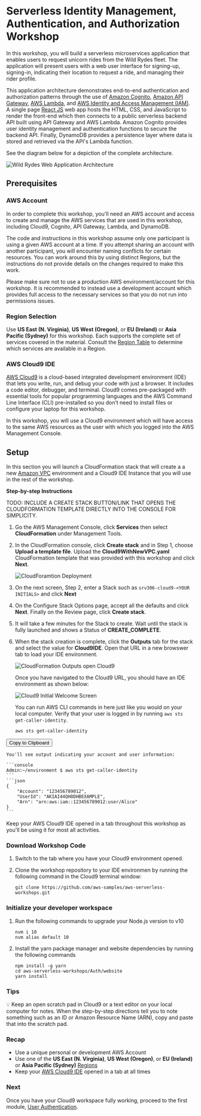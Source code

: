 # Serverless Identity Management, Authentication, and Authorization Workshop

In this workshop, you will build a serverless microservices application that enables users to request unicorn rides from the Wild Rydes fleet. The application will present users with a web user interface for signing-up, signing-in, indicating their location to request a ride, and managing their rider profile.

This application architecture demonstrates end-to-end authentication and authorization patterns through the use of [Amazon Cognito](https://aws.amazon.com/cognito/), [Amazon API Gateway](https://aws.amazon.com/api-gateway/), [AWS Lambda](https://aws.amazon.com/lambda/), and [AWS Identity and Access Management (IAM)](https://aws.amazon.com/iam/). A single page [React JS](https://reactjs.org/) web app hosts the HTML, CSS, and JavaScript to render the front-end which then connects to a public serverless backend API built using API Gateway and AWS Lambda. Amazon Cognito provides user identity management and authentication functions to secure the backend API. Finally, DynamoDB provides a persistence layer where data is stored and retrieved via the API's Lambda function.

See the diagram below for a depiction of the complete architecture.

![Wild Rydes Web Application Architecture](images/wildrydes-complete-architecture.png)

## Prerequisites

### AWS Account

In order to complete this workshop, you'll need an AWS account and access to
create and manage the AWS services that are used in this workshop, including Cloud9, Cognito, API Gateway, Lambda, and DynamoDB.

The code and instructions in this workshop assume only one participant is using a given AWS account at a time. If you attempt sharing an account with another participant, you will encounter naming conflicts for certain resources. You can work around this by using distinct Regions, but the instructions do not provide details on the changes required to make this work.

Please make sure not to use a production AWS environment/account for this workshop. It is recommended to instead use a development account which provides full access to the necessary services so that you do not run into permissions issues.

### Region Selection

Use **US East (N. Virginia)**, **US West (Oregon)**, or **EU (Ireland)** or **Asia Pacific (Sydney)** for this workshop. Each supports the complete set of services covered in the material. Consult the [Region Table](https://aws.amazon.com/about-aws/global-infrastructure/regional-product-services/) to determine which services
are available in a Region.

### AWS Cloud9 IDE

[AWS Cloud9](https://aws.amazon.com/cloud9/) is a cloud-based integrated development environment (IDE) that lets
you write, run, and debug your code with just a browser. It includes a code
editor, debugger, and terminal. Cloud9 comes pre-packaged with essential tools
for popular programming languages and the AWS Command Line Interface (CLI)
pre-installed so you don’t need to install files or configure your laptop for
this workshop. 

In this workshop, you will use a Cloud9 environment which will have access to the same AWS resources as the user with which you logged into the AWS Management Console.

## Setup

In this section you will launch a CloudFormation stack that will create a a new [Amazon VPC](https://aws.amazon.com/vpc/) environment and a Cloud9 IDE Instance that you will use in the rest of the workshop.

**Step-by-step Instructions**

TODO: INCLUDE A CREATE STACK BUTTON/LINK THAT OPENS THE CLOUDFORMATION TEMPLATE DIRECTLY INTO THE CONSOLE FOR SIMPLICITY.

1. Go the AWS Management Console, click **Services** then select **CloudFormation** under Management Tools.

2. In the CloudFormation console, click **Create stack** and in Step 1, choose **Upload a template file**. Upload the **Cloud9WithNewVPC.yaml** CloudFormation template that was provided with this workshop and click **Next**.

	![CloudForamtion Deployment](images/cloud9_cfn_deploy.png)

3. On the next screen, Step 2, enter a Stack such as `srv306-cloud9-<YOUR INITIALS>` and click **Next**

4. On the Configure Stack Options page, accept all the defaults and click **Next**. Finally on the Review page, click **Create stack**.

5. It will take a few minutes for the Stack to create. Wait until the stack is fully launched and shows a Status of **CREATE_COMPLETE**.

6. When the stack creation is complete, click the **Outputs** tab for the stack and select the value for **Cloud9IDE**. Open that URL in a new browswer tab to load your IDE environment.

	![CloudFormation Outputs open Cloud9](images/cloud9_cfn_outputs.png)

	Once you have navigated to the Cloud9 URL, you should have an IDE environment as shown below:

	![Cloud9 Initial Welcome Screen](images/cloud9_initial_screen.png)
	
	You can run AWS CLI commands in here just like you would on your local computer. Verify that your user is logged in by running `aws sts get-caller-identity`.

    ```console
    aws sts get-caller-identity
    ```
<button class="btn btn-outline-primary copy">Copy to Clipboard</button>

    You'll see output indicating your account and user information:

    ```console
    Admin:~/environment $ aws sts get-caller-identity
    ```
    ```json
    {
        "Account": "123456789012",
        "UserId": "AKIAI44QH8DHBEXAMPLE",
        "Arn": "arn:aws:iam::123456789012:user/Alice"
    }
    ```

Keep your AWS Cloud9 IDE opened in a tab throughout this workshop as you'll be using it for most all activities.

### Download Workshop Code

1. Switch to the tab where you have your Cloud9 environment opened.

1. Clone the workshop repository to your IDE environmen by running the following command in the Cloud9 terminal window:

    ```console
    git clone https://github.com/aws-samples/aws-serverless-workshops.git
    ```

### Initialize your developer workspace

1. Run the following commands to upgrade your Node.js version to v10

    ```console
    nvm i 10
    nvm alias default 10
    ```

2. Install the yarn package manager and website dependencies by running the following commands

    ```console
    npm install -g yarn
    cd aws-serverless-workshops/Auth/website
    yarn install
    ```

### Tips

:bulb: Keep an open scratch pad in Cloud9 or a text editor on your local computer
for notes.  When the step-by-step directions tell you to note something such as
an ID or Amazon Resource Name (ARN), copy and paste that into the scratch pad.

### Recap

* Use a unique personal or development AWS Account
* Use one of the **US East (N. Virginia)**, **US West (Oregon)**, or **EU (Ireland)** or **Asia Pacific (Sydney)**  [Regions](https://aws.amazon.com/about-aws/global-infrastructure/regional-product-services/)
* Keep your [AWS Cloud9 IDE](#aws-cloud9-ide) opened in a tab at all times

### Next

Once you have your Cloud9 workspace fully working, proceed to the first module, [User Authentication](/1_UserAuthentication).

